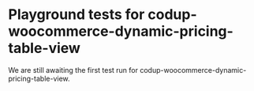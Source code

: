# Playground tests for codup-woocommerce-dynamic-pricing-table-view
We are still awaiting the first test run for codup-woocommerce-dynamic-pricing-table-view.
